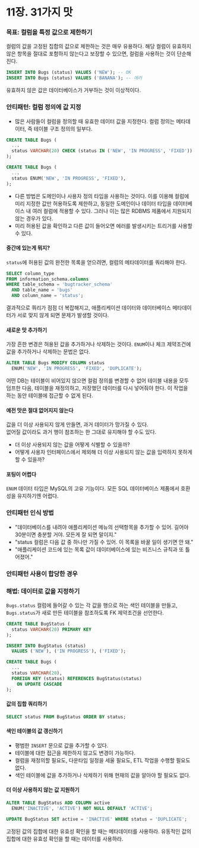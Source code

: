 # 11장. 31가지 맛
### 목표: 컬럼을 특정 값으로 제한하기
컬럼의 값을 고정된 집합의 값으로 제한하는 것은 매우 유용하다. 해당 컬럼이 유효하지 않은 항목을 절대로 포함하지 않는다고 보장할 수 있으면, 컬럼을 사용하는 것이 단순해진다.

```sql
INSERT INTO Bugs (status) VALUES ('NEW'); -- OK
INSERT INTO Bugs (status) VALUES ('BANANA'); -- 에러
```

유효하지 않은 값은 데이터베이스가 거부하는 것이 이상적이다.

### 안티패턴: 컬럼 정의에 값 지정
- 많은 사람들이 컬럼을 정의할 때 유효한 데이터 값을 지정한다. 컬럼 정의는 메타데이터, 즉 테이블 구조 정의의 일부다.

```sql
CREATE TABLE Bugs (
  ...
  status VARCHAR(20) CHECK (status IN ('NEW', 'IN PROGRESS', 'FIXED'))
);

CREATE TABLE Bugs (
  ...
  status ENUM('NEW', 'IN PROGRESS', 'FIXED'),
);
```

- 다른 방법은 도메인이나 사용자 정의 타입을 사용하는 것이다. 이를 이용해 컬럼에 미리 지정한 값만 허용하도록 제한하고, 동일한 도메인이나 데이터 타입을 데이터베이스 내 여러 컬럼에 적용할 수 있다. 그러나 이는 많은 RDBMS 제품에서 지원되지 않는 경우가 있다.
- 미리 허용된 값을 확인하고 다른 값이 들어오면 에러를 발생시키는 트리거를 사용할 수 있다.

#### 중간에 있는게 뭐지?
`status`에 허용된 값의 완전한 목록을 얻으려면, 컬럼의 메타데이터를 쿼리해야 한다.

```sql
SELECT column_type
FROM information_schema.columns
WHERE table_schema = 'bugtracker_schema'
  AND table_name = 'bugs'
  AND column_name = 'status';
```

결과적으로 쿼리가 점점 더 복잡해지고, 애플리케이션 데이터와 데이터베이스 메타데이터가 서로 맞지 않게 되면 문제가 발생할 것이다.

#### 새로운 맛 추가하기
가장 흔한 변경은 허용된 값을 추가하거나 삭제하는 것이다. `ENUM`이나 체크 제약조건에 값을 추가하거나 삭제하는 문법은 없다.

```sql
ALTER TABLE Bugs MODIFY COLUMN status
  ENUM('NEW', 'IN PROGRESS', 'FIXED', 'DUPLICATE');
```

어떤 DB는 테이블이 비어있지 않으면 컬럼 정의를 변경할 수 없어 테이블 내용을 모두 덤프한 다음, 테이블을 재정의하고, 저장했던 데이터를 다시 넣어줘야 한다. 이 작업을 하는 동안 테이블에 접근할 수 없게 된다.

#### 예전 맛은 절대 없어지지 않는다
값을 더 이상 사용되지 않게 만들면, 과거 데이터가 망가질 수 있다.  
없어질 값이라도 과거 행이 참조하는 한 그대로 유지해야 할 수도 있다.
- 더 이상 사용되지 않는 값을 어떻게 식별할 수 있을까?
- 어떻게 사용자 인터페이스에서 제외해 더 이상 사용되지 않는 값을 입력하지 못하게 할 수 있을까?

#### 포팅이 어렵다
`ENUM` 데이터 타입은 MySQL의 고유 기능이다. 모든 SQL 데이터베이스 제품에서 호환성을 유지하기엔 어렵다.

### 안티패턴 인식 방법
- "데이터베이스를 내려야 애플리케이션 메뉴의 선택항목을 추가할 수 있어. 길어야 30분이면 충분할 거야. 모든게 잘 되면 말이지."
- "status 컬럼은 다음 값 중 하나만 가질 수 있어. 이 목록을 바꿀 일이 생기면 안 돼."
- "애플리케이션 코드에 있는 목록 값이 데이터베이스에 있는 비즈니스 규칙과 또 틀어졌어."

### 안티패턴 사용이 합당한 경우


### 해법: 데이터로 값을 지정하기
`Bugs.status` 컬럼에 들어갈 수 있는 각 값을 행으로 하는 색인 테이블을 만들고, `Bugs.status`가 새로 만든 테이블을 참조하도록 FK 제약조건을 선언한다.

```sql
CREATE TABLE BugStatus (
  status VARCHAR(20) PRIMARY KEY
);

INSERT INTO BugStatus (status)
  VALUES ('NEW'), ('IN PROGRESS'), ('FIXED');

CREATE TABLE Bugs (
  ...
  status VARCHAR(20),
  FOREIGN KEY (status) REFERENCES BugStatus(status)
    ON UPDATE CASCADE
);
```

#### 값의 집합 쿼리하기
```sql
SELECT status FROM BugStatus ORDER BY status;
```

#### 색인 테이블의 값 갱신하기
- 평범한 `INSERT` 문으로 값을 추가할 수 있다.
- 테이블에 대한 접근을 제한하지 않고도 변경이 가능하다.
- 컬럼을 재정의할 필요도, 다운타임 일정을 세울 필요도, ETL 작업을 수행할 필요도 없다.
- 색인 테이블에 값을 추가하거나 삭제하기 위해 현재의 값을 알아야 할 필요도 없다.

#### 더 이상 사용하지 않는 값 지원하기
```sql
ALTER TABLE BugStatus ADD COLUMN active
  ENUM('INACTIVE', 'ACTIVE') NOT NULL DEFAULT 'ACTIVE';

UPDATE BugStatus SET active = 'INACTIVE' WHERE status = 'DUPLICATE';
```

고정된 값의 집합에 대한 유효성 확인을 할 때는 메타데이터를 사용하라. 유동적인 값의 집합에 대한 유효성 확인을 할 때는 데이터를 사용하라.